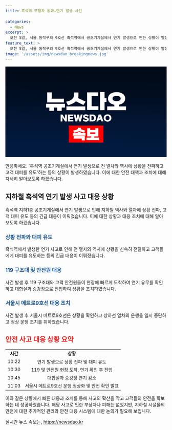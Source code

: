 ```yaml
---
title: 흑석역 무정차 통과…연기 발생 사건

categories:
  - News
excerpt: >
  오전 5일, 서울 동작구의 9호선 흑석역에서 공조기계실에서 연기 발생으로 인한 상황이 발생했다. 역사와 열차에 상황을 전파하고 고객 대피를 유도한 후 소방대원들이 현장에 도착하여 연기를 확인하였고, 대합실과 승강장의 연기가 감소된 것으로 확인되었다. 서울시메트로9호선은 이후 정상 운행 중이라 밝혔다. 119와 소방에서는 이상이 없음을 확인하였다. (150자)
feature_text: >
  오전 5일, 서울 동작구의 9호선 흑석역에서 공조기계실에서 연기 발생으로 인한 상황이 발생했다. 역사와 열차에 상황을 전파하고 고객 대피를 유도한 후 소방대원들이 현장에 도착하여 연기를 확인하였고, 대합실과 승강장의 연기가 감소된 것으로 확인되었다. 서울시메트로9호선은 이후 정상 운행 중이라 밝혔다. 119와 소방에서는 이상이 없음을 확인하였다. (150자)
image: '/assets/img/newsdao_breakingnews.jpg'
---
```


<p><img src="/assets/img/newsdao_breakingnews.jpg" alt="bookingtag 속보" /></p>

<p>안녕하세요. '흑석역 공조기계실에서 연기 발생으로 전 열차와 역사에 상황을 전파하고 고객 대피를 유도'하는 등의 상황이 발생하였습니다. 이에 대한 안전 대책과 조치에 대해 자세히 알아보도록 하겠습니다.</p>

<h2 data-ke-size="size26">지하철 흑석역 연기 발생 사고 대응 상황</h2>

<p data-ke-size="size16">흑석역 지하1층 공조기계실에서 연기 발생으로 인해 지하철 역사와 열차에 상황 전파, 고객 대피 유도 등의 긴급 대응이 이뤄졌습니다. 이에 대한 상황과 대응 조치에 대해 알아보도록 하겠습니다.</p>

<h3><b><span style="color: #1a5490;">상황 전파와 대피 유도</span></b></h3>

<p data-ke-size="size16">흑석역에서 발생한 연기 사고로 인해 전 열차와 역사에 상황을 신속히 전달하고 고객들에게 대피를 유도하는 등의 긴급 대응이 이뤄졌습니다.</p>

<h3><b><span style="color: #1a5490;">119 구조대 및 안전원 대응</span></b></h3>

<p data-ke-size="size16">사건 발생 후 119 구조대와 고객 안전원들이 현장에 빠르게 도착하여 연기 유무를 확인하고 대합실과 승강장으로 진입하여 상황을 조치하였습니다.</p>

<h3><b><span style="color: #1a5490;">서울시 메트로9호선 대응 조치</span></b></h3>

<p data-ke-size="size16">사건 발생 후 서울시 메트로9호선은 상황을 확인하고 상하선 열차의 운행을 일시 중단하고 정상 운행 조치를 취하였습니다.</p>

<p data-ke-size="size16"></p>

<h2><b><span style="color: #ee2323;">안전 사고 대응 상황 요약</span></b></h2>

<table>
<tbody>
<tr>
<td style="text-align: center; height: 17px;"><b>시간</b></td>
<td style="text-align: center; height: 17px;"><b>상황</b></td>
</tr>
<tr>
<td style="text-align: center; height: 17px;">10:22</td>
<td style="text-align: center; height: 17px;">연기 발생으로 상황 전파 및 대피 유도</td>
</tr>
<tr>
<td style="text-align: center; height: 17px;">10:30</td>
<td style="text-align: center; height: 17px;">119 및 안전원 현장 도착, 연기 확인 후 진입</td>
</tr>
<tr>
<td style="text-align: center; height: 17px;">10:45</td>
<td style="text-align: center; height: 17px;">대합실과 승강장 연기 감소</td>
</tr>
<tr>
<td style="text-align: center; height: 17px;">11:03</td>
<td style="text-align: center; height: 17px;">서울시 메트로9호선 운행 정상화 및 안전 확인 발표</td>
</tr>
</tbody>
</table>

<p data-ke-size="size16"></p>

<p>이와 같은 상황에서 빠른 대응과 조치를 통해 사고의 확산을 막고 고객들의 안전을 확보하는 데 성공하였습니다. 해당 사고로 인한 부상자나 피해는 없었지만, 지하철 시설물의 안전에 대한 추가적인 관리와 안전 대응 시스템에 대한 논의가 필요해 보입니다.</p>
실시간 뉴스 속보는, <a href="https://newsdao.kr" rel="dofollow">https://newsdao.kr</a>


